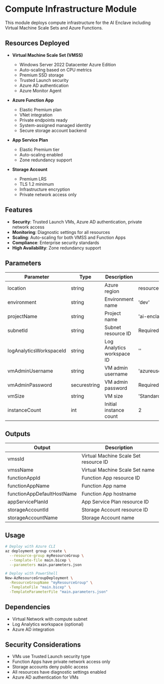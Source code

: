 # Compute Infrastructure Module

This module deploys compute infrastructure for the AI Enclave including Virtual Machine Scale Sets and Azure Functions.

## Resources Deployed

- **Virtual Machine Scale Set (VMSS)**
  - Windows Server 2022 Datacenter Azure Edition
  - Auto-scaling based on CPU metrics
  - Premium SSD storage
  - Trusted Launch security
  - Azure AD authentication
  - Azure Monitor Agent

- **Azure Function App**
  - Elastic Premium plan
  - VNet integration
  - Private endpoints ready
  - System-assigned managed identity
  - Secure storage account backend

- **App Service Plan**
  - Elastic Premium tier
  - Auto-scaling enabled
  - Zone redundancy support

- **Storage Account**
  - Premium LRS
  - TLS 1.2 minimum
  - Infrastructure encryption
  - Private network access only

## Features

- **Security**: Trusted Launch VMs, Azure AD authentication, private network access
- **Monitoring**: Diagnostic settings for all resources
- **Scaling**: Auto-scaling for both VMSS and Function Apps
- **Compliance**: Enterprise security standards
- **High Availability**: Zone redundancy support

## Parameters

| Parameter | Type | Description | Default |
|-----------|------|-------------|---------|
| location | string | Azure region | resourceGroup().location |
| environment | string | Environment name | 'dev' |
| projectName | string | Project name | 'ai-enclave' |
| subnetId | string | Subnet resource ID | Required |
| logAnalyticsWorkspaceId | string | Log Analytics workspace ID | '' |
| vmAdminUsername | string | VM admin username | 'azureuser' |
| vmAdminPassword | securestring | VM admin password | Required |
| vmSize | string | VM size | 'Standard_D4s_v3' |
| instanceCount | int | Initial instance count | 2 |

## Outputs

| Output | Description |
|--------|-------------|
| vmssId | Virtual Machine Scale Set resource ID |
| vmssName | Virtual Machine Scale Set name |
| functionAppId | Function App resource ID |
| functionAppName | Function App name |
| functionAppDefaultHostName | Function App hostname |
| appServicePlanId | App Service Plan resource ID |
| storageAccountId | Storage Account resource ID |
| storageAccountName | Storage Account name |

## Usage

```bash
# Deploy with Azure CLI
az deployment group create \
  --resource-group myResourceGroup \
  --template-file main.bicep \
  --parameters main.parameters.json

# Deploy with PowerShell
New-AzResourceGroupDeployment \
  -ResourceGroupName "myResourceGroup" \
  -TemplateFile "main.bicep" \
  -TemplateParameterFile "main.parameters.json"
```

## Dependencies

- Virtual Network with compute subnet
- Log Analytics workspace (optional)
- Azure AD integration

## Security Considerations

- VMs use Trusted Launch security type
- Function Apps have private network access only
- Storage accounts deny public access
- All resources have diagnostic settings enabled
- Azure AD authentication for VMs
